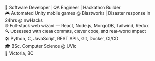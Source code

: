 🚀 Software Developer | QA Engineer | Hackathon Builder  
🎮 Automated Unity mobile games @ Blastworks | Disaster response in 24hrs @ nwHacks  
🌐 Full-stack web wizard — React, Node.js, MongoDB, Tailwind, Redux  
🔍 Obsessed with clean commits, clever code, and real-world impact  
🛠️ Python, C, JavaScript, REST APIs, Git, Docker, CI/CD  
🎓 BSc. Computer Science @ UVic  
📍 Victoria, BC


<!---
rangasashank/rangasashank is a ✨ special ✨ repository because its `README.md` (this file) appears on your GitHub profile.
You can click the Preview link to take a look at your changes.
--->
